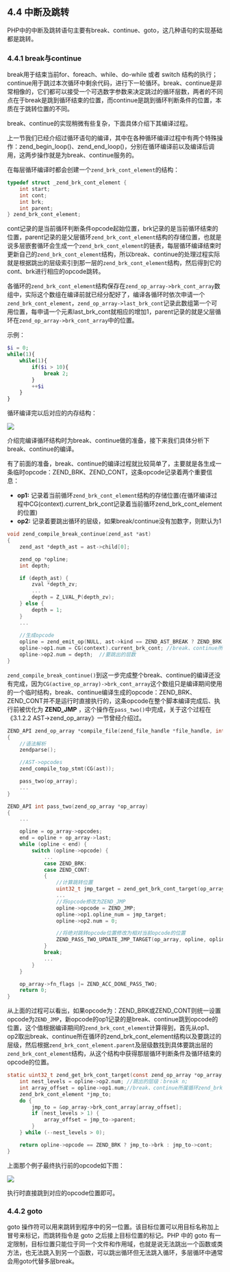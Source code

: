 ## 4.4 中断及跳转
PHP中的中断及跳转语句主要有break、continue、goto，这几种语句的实现基础都是跳转。

### 4.4.1 break与continue
break用于结束当前for、foreach、while、do-while 或者 switch 结构的执行；continue用于跳过本次循环中剩余代码，进行下一轮循环。break、continue是非常相像的，它们都可以接受一个可选数字参数来决定跳过的循环层数，两者的不同点在于break是跳到循环结束的位置，而continue是跳到循环判断条件的位置，本质在于跳转位置的不同。

break、continue的实现稍微有些复杂，下面具体介绍下其编译过程。

上一节我们已经介绍过循环语句的编译，其中在各种循环编译过程中有两个特殊操作：zend_begin_loop()、zend_end_loop()，分别在循环编译前以及编译后调用，这两步操作就是为break、continue服务的。

在每层循环编译时都会创建一个`zend_brk_cont_element`的结构：
```c
typedef struct _zend_brk_cont_element {
    int start;
    int cont;
    int brk;
    int parent;
} zend_brk_cont_element;
```
cont记录的是当前循环判断条件opcode起始位置，brk记录的是当前循环结束的位置，parent记录的是父层循环`zend_brk_cont_element`结构的存储位置，也就是说多层嵌套循环会生成一个`zend_brk_cont_element`的链表，每层循环编译结束时更新自己的`zend_brk_cont_element`结构，所以break、continue的处理过程实际就是根据跳出的层级索引到那一层的`zend_brk_cont_element`结构，然后得到它的cont、brk进行相应的opcode跳转。

各循环的`zend_brk_cont_element`结构保存在`zend_op_array->brk_cont_array`数组中，实际这个数组在编译前就已经分配好了，编译各循环时依次申请一个`zend_brk_cont_element`，`zend_op_array->last_brk_cont`记录此数组第一个可用位置，每申请一个元素last_brk_cont就相应的增加1，parent记录的就是父层循环在`zend_op_array->brk_cont_array`中的位置。

示例：
```php
$i = 0;
while(1){
    while(1){
        if($i > 10){
            break 2;
        }
        ++$i
    }
}
```
循环编译完以后对应的内存结构：

![](../img/loop_op.png)

介绍完编译循环结构时为break、continue做的准备，接下来我们具体分析下break、continue的编译。

有了前面的准备，break、continue的编译过程就比较简单了，主要就是各生成一条临时opcode：ZEND_BRK、ZEND_CONT，这条opcode记录着两个重要信息：
* __op1:__ 记录着当前循环`zend_brk_cont_element`结构的存储位置(在循环编译过程中CG(context).current_brk_cont记录着当前循环zend_brk_cont_element的位置)
* __op2:__ 记录着要跳出循环的层级，如果break/continue没有加数字，则默认为1

```c
void zend_compile_break_continue(zend_ast *ast)
{
    zend_ast *depth_ast = ast->child[0];

    zend_op *opline;
    int depth;

    if (depth_ast) {
        zval *depth_zv;
        ...
        depth = Z_LVAL_P(depth_zv);
    } else {
        depth = 1;
    }
    ...
    
    //生成opcode
    opline = zend_emit_op(NULL, ast->kind == ZEND_AST_BREAK ? ZEND_BRK : ZEND_CONT, NULL, NULL);
    opline->op1.num = CG(context).current_brk_cont; //break、continue所在循环层
    opline->op2.num = depth;  //要跳出的层数
}
```
`zend_compile_break_continue()`到这一步完成整个break、continue的编译还没有完成，因为`CG(active_op_array)->brk_cont_array`这个数组只是编译期间使用的一个临时结构，break、continue编译生成的opcode：ZEND_BRK、ZEND_CONT并不是运行时直接执行的，这条opcode在整个脚本编译完成后、执行前被优化为 __ZEND_JMP__ ，这个操作在`pass_two()`中完成，关于这个过程在《3.1.2.2 AST->zend_op_array》一节曾经介绍过。

```c
ZEND_API zend_op_array *compile_file(zend_file_handle *file_handle, int type)
{
    //语法解析
    zendparse();

    //AST->opcodes
    zend_compile_top_stmt(CG(ast));

    pass_two(op_array);
    ...
}
```
```c
ZEND_API int pass_two(zend_op_array *op_array)
{
    ...

    opline = op_array->opcodes;
    end = opline + op_array->last;
    while (opline < end) {
        switch (opline->opcode) {
            ...
            case ZEND_BRK:
            case ZEND_CONT:
            {
                //计算跳转位置
                uint32_t jmp_target = zend_get_brk_cont_target(op_array, opline);
                ...
                //将opcode修改为ZEND_JMP
                opline->opcode = ZEND_JMP;
                opline->op1.opline_num = jmp_target;
                opline->op2.num = 0;

                //将绝对跳转opcode位置修改为相对当前opcode的位置
                ZEND_PASS_TWO_UPDATE_JMP_TARGET(op_array, opline, opline->op1);
            }
            break;
            ...
        }
    }

    op_array->fn_flags |= ZEND_ACC_DONE_PASS_TWO;
    return 0;
}
```
从上面的过程可以看出，如果opcode为：ZEND_BRK或ZEND_CONT则统一设置opcode为`ZEND_JMP`，新opcode的op1记录的是break、continue跳到opcode的位置，这个值根据编译期间的`zend_brk_cont_element`计算得到，首先从op1、op2取出break、continue所在循环的zend_brk_cont_element结构以及要跳过的层级，然后根据`zend_brk_cont_element.parent`及层级数找到具体要跳出层的`zend_brk_cont_element`结构，从这个结构中获得那层循环判断条件及循环结束的opcode的位置。
```c
static uint32_t zend_get_brk_cont_target(const zend_op_array *op_array, const zend_op *opline) {
    int nest_levels = opline->op2.num; //跳出的层级：break n;
    int array_offset = opline->op1.num;//break、continue所属循环zend_brk_cont_element的存储下标
    zend_brk_cont_element *jmp_to;
    do {
        jmp_to = &op_array->brk_cont_array[array_offset];
        if (nest_levels > 1) {
            array_offset = jmp_to->parent;
        }
    } while (--nest_levels > 0);

    return opline->opcode == ZEND_BRK ? jmp_to->brk : jmp_to->cont;
}
```
上面那个例子最终执行前的opcode如下图：

![](../img/break_run.png)

执行时直接跳到对应的opcode位置即可。

### 4.4.2 goto
goto 操作符可以用来跳转到程序中的另一位置。该目标位置可以用目标名称加上冒号来标记，而跳转指令是 goto 之后接上目标位置的标记。PHP 中的 goto 有一定限制，目标位置只能位于同一个文件和作用域，也就是说无法跳出一个函数或类方法，也无法跳入到另一个函数，可以跳出循环但无法跳入循环，多层循环中通常会用goto代替多层break。



